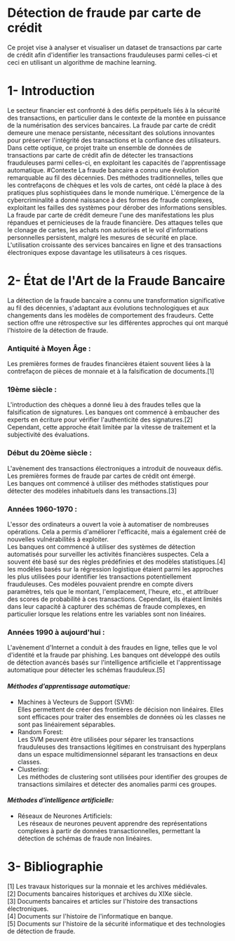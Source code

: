 # Détection de fraude par carte de crédit
Ce projet vise à analyser et visualiser un dataset de transactions par carte de crédit afin d'identifier les transactions frauduleuses parmi celles-ci et ceci en utilisant un algorithme de machine learning. 

# 1- Introduction  
Le secteur financier est confronté à des défis perpétuels liés à la sécurité des transactions, en particulier dans le contexte de la montée en puissance de la numérisation des services bancaires. La fraude par carte de crédit demeure une menace persistante, nécessitant des solutions innovantes pour préserver l'intégrité des transactions et la confiance des utilisateurs. Dans cette optique, ce projet traite un ensemble de données de transactions par carte de crédit afin de détecter les transactions frauduleuses parmi celles-ci, en exploitant les capacités de l'apprentissage automatique.
#Contexte 
La fraude bancaire a connu une évolution remarquable au fil des décennies. Des méthodes traditionnelles, telles que les contrefaçons de chèques et les vols de cartes, ont cédé la place à des pratiques plus sophistiquées dans le monde numérique. L'émergence de la cybercriminalité a donné naissance à des formes de fraude complexes, exploitant les failles des systèmes pour dérober des informations sensibles.  
La fraude par carte de crédit demeure l'une des manifestations les plus répandues et pernicieuses de la fraude financière. Des attaques telles que le clonage de cartes, les achats non autorisés et le vol d'informations personnelles persistent, malgré les mesures de sécurité en place. L'utilisation croissante des services bancaires en ligne et des transactions électroniques expose davantage les utilisateurs à ces risques.  

# 2- État de l'Art de la Fraude Bancaire  
La détection de la fraude bancaire a connu une transformation significative au fil des décennies, s'adaptant aux évolutions technologiques et aux changements dans les modèles de comportement des fraudeurs. Cette section offre une rétrospective sur les différentes approches qui ont marqué l'histoire de la détection de fraude.  

### Antiquité à Moyen Âge :  
Les premières formes de fraudes financières étaient souvent liées à la contrefaçon de pièces de monnaie et à la falsification de documents.[1]  
### 19ème siècle :  
L'introduction des chèques a donné lieu à des fraudes telles que la falsification de signatures.
Les banques ont commencé à embaucher des experts en écriture pour vérifier l'authenticité des signatures.[2]  
Cependant, cette approche était limitée par la vitesse de traitement et la subjectivité des évaluations.  
### Début du 20ème siècle :  
L'avènement des transactions électroniques a introduit de nouveaux défis. Les premières formes de fraude par cartes de crédit ont émergé.  
Les banques ont commencé à utiliser des méthodes statistiques pour détecter des modèles inhabituels dans les transactions.[3]  
### Années 1960-1970 :  
L'essor des ordinateurs a ouvert la voie à automatiser de nombreuses opérations. Cela a permis d'améliorer l'efficacité, mais a également créé de nouvelles vulnérabilités à exploiter.  
Les banques ont commencé à utiliser des systèmes de détection automatisés pour surveiller les activités financières suspectes. Cela a souvent été basé sur des règles prédéfinies et des modèles statistiques.[4]  
les modèles basés sur la régression logistique étaient parmi les approches les plus utilisées pour identifier les transactions potentiellement frauduleuses. Ces modèles pouvaient prendre en compte divers paramètres, tels que le montant, l'emplacement, l'heure, etc., et attribuer des scores de probabilité à ces transactions. Cependant, ils étaient limités dans leur capacité à capturer des schémas de fraude complexes, en particulier lorsque les relations entre les variables sont non linéaires.   
### Années 1990 à aujourd'hui :    
L'avènement d'Internet a conduit à des fraudes en ligne, telles que le vol d'identité et la fraude par phishing.
Les banques ont développé des outils de détection avancés basés sur l'intelligence artificielle et l'apprentissage automatique pour détecter les schémas frauduleux.[5]  

#### _Méthodes d'apprentissage automatique:_  
* Machines à Vecteurs de Support (SVM):  
Elles permettent de créer des frontières de décision non linéaires. Elles sont efficaces pour traiter des ensembles de données où les classes ne sont pas linéairement séparables.  
* Random Forest:  
Les SVM peuvent être utilisées pour séparer les transactions frauduleuses des transactions légitimes en construisant des hyperplans dans un espace multidimensionnel séparant les transactions en deux classes.  
* Clustering:   
Les méthodes de clustering sont utilisées pour identifier des groupes de transactions similaires et détecter des anomalies parmi ces groupes.  
#### _Méthodes d'intelligence artificielle:_   
* Réseaux de Neurones Artificiels:  
Les réseaux de neurones peuvent apprendre des représentations complexes à partir de données transactionnelles, permettant la détection de schémas de fraude non linéaires.  


# 3- Bibliographie  
[1] Les travaux historiques sur la monnaie et les archives médiévales.  
[2] Documents bancaires historiques et archives du XIXe siècle.  
[3] Documents bancaires et articles sur l'histoire des transactions électroniques.  
[4] Documents sur l'histoire de l'informatique en banque.  
[5] Documents sur l'histoire de la sécurité informatique et des technologies de détection de fraude.  




